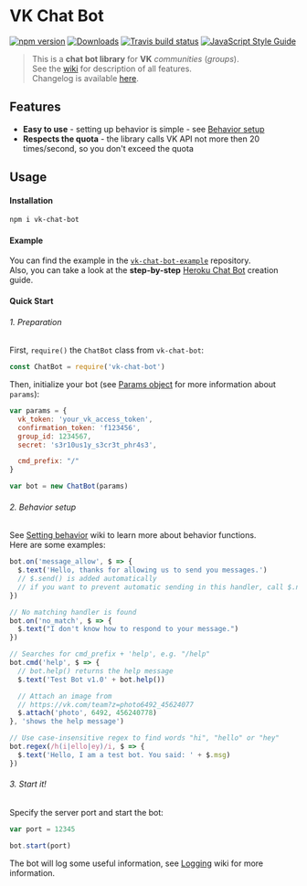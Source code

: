 # VK Chat Bot
[![npm version](https://img.shields.io/npm/v/vk-chat-bot.svg?style=flat-square)](https://www.npmjs.com/package/vk-chat-bot)
[![Downloads](https://img.shields.io/npm/dt/vk-chat-bot.svg?style=flat-square)](https://www.npmjs.com/package/vk-chat-bot)
[![Travis build status](https://img.shields.io/travis/u32i64/vk-chat-bot/master.svg?style=flat-square&logo=travis)](https://travis-ci.org/u32i64/vk-chat-bot)
[![JavaScript Style Guide](https://img.shields.io/badge/code_style-standard-brightgreen.svg?style=flat-square)](https://standardjs.com)    

> This is a **chat bot library** for **VK** *communities* (*groups*).    
> See the [wiki](https://github.com/u32i64/vk-chat-bot/wiki) for description of all features.    
> Changelog is available [here](https://github.com/u32i64/vk-chat-bot/blob/master/CHANGELOG.md).

## Features
- **Easy to use** - setting up behavior is simple - see [Behavior setup](#2-behavior-setup)
- **Respects the quota** - the library calls VK API not more then 20 times/second, so you don't exceed the quota

## Usage
#### Installation
```bash
npm i vk-chat-bot
```

#### Example
You can find the example in the [`vk-chat-bot-example`](https://github.com/u32i64/vk-chat-bot-example) repository.    
Also, you can take a look at the **step-by-step** [Heroku Chat Bot](https://github.com/u32i64/vk-chat-bot/wiki/Heroku-Deploy-Guide) creation guide.

#### Quick Start
###### 1. Preparation
First, `require()` the `ChatBot` class from `vk-chat-bot`:
```js
const ChatBot = require('vk-chat-bot')
```

Then, initialize your bot (see [Params object](https://github.com/u32i64/vk-chat-bot/wiki/Chat-Bot#params-object) for more information about `params`):
```js
var params = {
  vk_token: 'your_vk_access_token',
  confirmation_token: 'f123456',
  group_id: 1234567,
  secret: 's3r10us1y_s3cr3t_phr4s3',

  cmd_prefix: "/"
}

var bot = new ChatBot(params)
```

###### 2. Behavior setup

See [Setting behavior](https://github.com/u32i64/vk-chat-bot/wiki/Chat-Bot#setting-behavior) wiki to learn more about behavior functions.   
Here are some examples:
```js
bot.on('message_allow', $ => {
  $.text('Hello, thanks for allowing us to send you messages.')
  // $.send() is added automatically
  // if you want to prevent automatic sending in this handler, call $.noAutoSend()
})
```
```js
// No matching handler is found
bot.on('no_match', $ => {
  $.text("I don't know how to respond to your message.")
})
```
```js
// Searches for cmd_prefix + 'help', e.g. "/help"
bot.cmd('help', $ => {
  // bot.help() returns the help message
  $.text('Test Bot v1.0' + bot.help())

  // Attach an image from
  // https://vk.com/team?z=photo6492_45624077
  $.attach('photo', 6492, 456240778)
}, 'shows the help message')
```
```js
// Use case-insensitive regex to find words "hi", "hello" or "hey"
bot.regex(/h(i|ello|ey)/i, $ => {
  $.text('Hello, I am a test bot. You said: ' + $.msg)
})
```

###### 3. Start it!
Specify the server port and start the bot:

```js
var port = 12345

bot.start(port)
```

The bot will log some useful information, see [Logging](https://github.com/u32i64/vk-chat-bot/wiki/Logging) wiki for more information.
